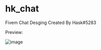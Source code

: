 # hk_chat
Fivem Chat Desging Created By Hask#5283

Preview: 

![image](https://user-images.githubusercontent.com/100434787/191613487-5527d9b3-0a3c-4514-be40-6c970dcbb4a9.png)
